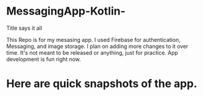 # MessagingApp-Kotlin-
Title says it all

This Repo is for my mesasing app. I used Firebase for authentication, Messaging, and image storage.  I plan on adding more changes to it over time. It's not meant to be released or anything, just for practice. App development is fun right now. 

# Here are quick snapshots of the app.

